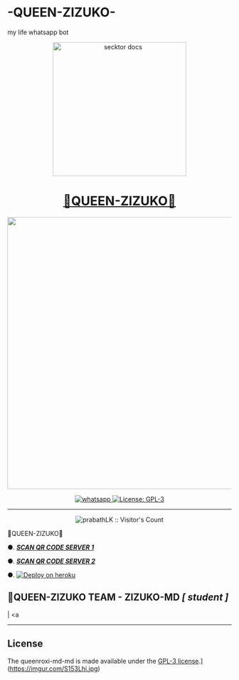 # -QUEEN-ZIZUKO-
my life whatsapp bot
   <p align="center">  
  <a href="https://i.imgur.com/8kJDlqi.mp4">
    <img alt="secktor docs" height="300" src="https://i.imgur.com/8kJDlqi.mp4">
    <h1 align="center"> 💃QUEEN-ZIZUKO💃 </h1>
  <img src="[https://media1.giphy.com/media/XqVUeEK5Lt3VOGEzJj](https://i.imgur.com/8kJDlqi.mp4)/giphy.gif" width="610">
</p>  
<p align="center">
  <a aria-label="Join our chats" href="https://chat.whatsapp.com" target="_blank">
    <img alt="whatsapp" src="https://img.shields.io/badge/Join Group-25D366?style=for-the-badge&logo=whatsapp&logoColor=white" />
  </a>
  <a aria-label="Secktor is free to use" href="https://github.com/SamPandey001/Secktor-Md/blob/main/LICENCE" target="_blank">
    <img alt="License: GPL-3" src="https://badges.frapsoft.com/os/gpl/gpl.png?v=103)](https://opensource.org/licenses/GPL-3.0/" target="_blank" />
  </a>

</p>

---

<p align="center"><img src="https://profile-counter.glitch.me/{prabathLK}/count.svg" alt="prabathLK :: Visitor's Count" /></p>

💃QUEEN-ZIZUKO💃

  

●. ***[SCAN QR CODE SERVER 1](https://)***

●. ***[SCAN QR CODE SERVER 2](https:///)***

●. [![Deploy on heroku](https://www.herokucdn.com/deploy/button.svg)](https://dashboard.heroku.com/new-app)


## 💃QUEEN-ZIZUKO TEAM - ZIZUKO-MD *[ student  ]*
| <a

 


 ---

## License

The queenroxi-md-md is made available under the [GPL-3 license](https://github.com/SamPandey001/Secktor-Md/blob/main/LICENCE).](https://imgur.com/S153Lhi.jpg)
